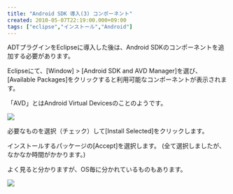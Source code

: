 ```yaml
---
title: "Android SDK 導入(3) コンポーネント"
created: 2010-05-07T22:19:00.000+09:00
tags: ["eclipse","インストール","Android"]
---
```

ADTプラグインをEclipseに導入した後は、Android SDKのコンポーネントを追加する必要があります。

Eclipseにて、[Window] > [Android SDK and AVD Manager]を選び、[Available Packages]をクリックすると利用可能なコンポーネントが表示されます。
<!--more-->
「AVD」とはAndroid Virtual Devicesのことのようです。

[![](http://2.bp.blogspot.com/_rtlYXd55yO0/S-QIcmzdPYI/AAAAAAAAFII/nVWZ1Mt6dco/s400/WS000000.BMP)](http://2.bp.blogspot.com/_rtlYXd55yO0/S-QIcmzdPYI/AAAAAAAAFII/nVWZ1Mt6dco/s1600/WS000000.BMP)

必要なものを選択（チェック）して[Install Selected]をクリックします。

インストールするパッケージの[Accept]を選択します。
(全て選択しましたが、なかなか時間がかかります。)

よく見ると分かりますが、OS毎に分かれているものもあります。

[![](http://4.bp.blogspot.com/_rtlYXd55yO0/S-QS0ygirRI/AAAAAAAAFJM/ak_Y4d6obBw/s320/WS000003.BMP)](http://4.bp.blogspot.com/_rtlYXd55yO0/S-QS0ygirRI/AAAAAAAAFJM/ak_Y4d6obBw/s1600/WS000003.BMP)
